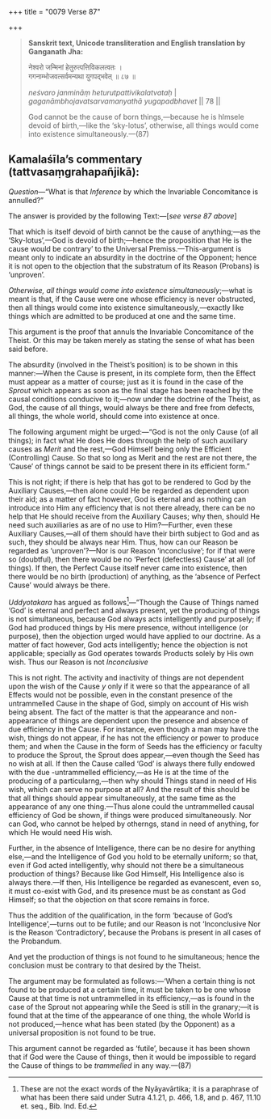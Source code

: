 +++
title = "0079 Verse 87"

+++
> **Sanskrit text, Unicode transliteration and English translation by Ganganath Jha:** 
>
> नेश्वरो जन्मिनां हेतुरुत्पत्तिविकलत्वतः ।  
> गगनाम्भोजवत्सर्वमन्यथा युगपद्भवेत् ॥ ८७ ॥ 
>
> *neśvaro janmināṃ heturutpattivikalatvataḥ* \|  
> *gaganāmbhojavatsarvamanyathā yugapadbhavet* \|\| 78 \|\| 
>
> God cannot be the cause of born things,—because he is hlmsele devoid of birth,—like the ‘sky-lotus’, otherwise, all things would come into existence simultaneously.—(87)



## Kamalaśīla’s commentary (tattvasaṃgrahapañjikā):

*Question*—“What is that *Inference* by which the Invariable Concomitance is annulled?”

The answer is provided by the following Text:—[*see verse 87 above*]

That which is itself devoid of birth cannot be the cause of anything;—as the ‘Sky-lotus’,—God is devoid of birth;—hence the proposition that He is the cause would be contrary’ to the Universal Premiss.—This-argument is meant only to indicate an absurdity in the doctrine of the Opponent; hence it is not open to the objection that the substratum of its Reason (Probans) is ‘unproven’.

*Otherwise, all things would come into existence simultaneously*;—what is meant is that, if the Cause were one whose efficiency is never obstructed, then all things would come into existence simultaneously,—exactly like things which are admitted to be produced at one and the same time.

This argument is the proof that annuls the Invariable Concomitance of the Theist. Or this may be taken merely as stating the sense of what has been said before.

The absurdity (involved in the Theist’s position) is to be shown in this manner:—When the Cause is present, in its complete form, then the Effect must appear as a matter of course; just as it is found in the case of the *Sprout* which appears as soon as the final stage has been reached by the causal conditions conducive to it;—now under the doctrine of the Theist, as God, the cause of all things, would always be there and free from defects, all things, the whole world, should come into existence at once.

The following argument might be urged:—“God is not the only Cause (of all things); in fact what He does He does through the help of such auxiliary causes as *Merit* and the rest,—God Himself being only the Efficient (Controlling) Cause. So that so long as Merit and the rest are not there, the ‘Cause’ of things cannot be said to be present there in its efficient form.”

This is not right; if there is help that has got to be rendered to God by the Auxiliary Causes,—then alone could He be regarded as dependent upon their aid; as a matter of fact however, God is eternal and as nothing can introduce into Him any efficiency that is not there already, there can be no help that He should receive from the Auxiliary Causes; why then, should He need such auxiliaries as are of no use to Him?—Further, even these Auxiliary Causes,—all of them should have their birth subject to God and as such, they should be always near Him. Thus, how can our Reason be regarded as ‘unproven’?—Nor is our Reason ‘inconclusive’; for if that were so (doubtful), then there would be no ‘Perfect (defectless) Cause’ at all (of things). If then, the Perfect Cause itself never came into existence, then there would be no birth (production) of anything, as the ‘absence of Perfect Cause’ would always be there.

*Uddyotakara* has argued as follows[^1]—“Though the Cause of Things named ‘God’ is eternal and perfect and always present, yet the producing of things is not simultaneous, because God always acts intelligently and purposely; if God had produced things by His mere presence, without intelligence (or purpose), then the objection urged would have applied to our doctrine. As a matter of fact however, God acts intelligently; hence the objection is not applicable; specially as God operates towards Products solely by His own wish. Thus our Reason is not *Inconclusive*

[^1]:  These are not the exact words of the Nyāyavārtika; it is a paraphrase of what has been there said under Sutra 4.1.21, p. 466, 1.8, and p. 467, 11.10 et. seq., Bib. Ind. Ed.

This is not right. The activity and inactivity of things are not dependent upon the wish of the Cause *y* only if it were so that the appearance of all Effects would not be possible, even in the constant presence of the untrammelled Cause in the shape of God, simply on account of His wish being absent. The fact of the matter is that the appearance and non-appearance of things are dependent upon the presence and absence of due efficiency in the Cause. For instance, even though a man may have the wish, things do not appear, if he has not the efficiency or power to produce them; and when the Cause in the form of Seeds has the efficiency or faculty to produce the Sprout, the Sprout does appear,—even though the Seed has no wish at all. If then the Cause called ‘God’ is always there fully endowed with the due -untrammelled efficiency,—as He is at the time of the producing of a particularng,—then why should Things stand in need of His wish, which can serve no purpose at all? And the result of this should be that all things should appear simultaneously, at the same time as the appearance of any one thing.—Thus alone could the untrammelled causal efficiency of God be shown, if things were produced simultaneously. Nor can God, who cannot be helped by otherngs, stand in need of anything, for which He would need His wish.

Further, in the absence of Intelligence, there can be no desire for anything else,—and the Intelligence of God you hold to be eternally uniform; so that, even if God acted intelligently, why should not there be a simultaneous production of things? Because like God Himself, His Intelligence also is always there.—If then, His Intelligence be regarded as evanescent, even so, it must co-exist with God, and its presence must be as constant as God Himself; so that the objection on that score remains in force.

Thus the addition of the qualification, in the form ‘because of God’s Intelligence’,—turns out to be futile; and our Reason is not ‘Inconclusive Nor is the Reason ‘Contradictory’, because the Probans is present in all cases of the Probandum.

And yet the production of things is not found to he simultaneous; hence the conclusion must be contrary to that desired by the Theist.

The argument may be formulated as follows:—‘When a certain thing is not found to be produced at a certain time, it must be taken to be one whose Cause at that time is not untrammelled in its efficiency,—as is found in the case of the Sprout not appearing while the Seed is still in the granary;—it is found that at the time of the appearance of one thing, the whole World is not produced,—hence what has been stated (by the Opponent) as a universal proposition is not found to be true.

This argument cannot be regarded as ‘futile’, because it has been shown that if God were the Cause of things, then it would be impossible to regard the Cause of things to be *trammelled* in any way.—(87)



